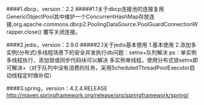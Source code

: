 ####1.dbcp，version：2.2
#####1.1关于dbcp连接池的连接复用
    GenericObjectPool其中维护一个ConcurrentHashMap存放连接;org.apache.commons.dbcp2.PoolingDataSource.PoolGuardConnectionWrapper.close()
    覆写关闭连接。
    
####2.jedis，version：2.9.0
#####2.1关于jedis基本使用
    1.基本使用
    2.添加多实例(分布式)多线程场景下的安全并发执行db问题：setnx+队列解决
    ps：单实例多线程执行，添加锁或同步代码块可以解决
        多实例单线程，使用分布式锁setnx即可解决+（对于队列中没有消费的任务，采用ScheduledThreadPoolExecutor启动线程定时做补偿）
        
####3.spring，version：4.2.4.RELEASE
http://maven.springframework.org/release/org/springframework/spring/


